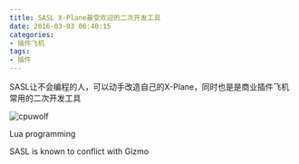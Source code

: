 ```yaml
---
title: SASL X-Plane最受欢迎的二次开发工具
date: 2016-03-03 06:40:15
categories:
- 插件飞机
tags:
- 插件
---
```


SASL让不会编程的人，可以动手改造自己的X-Plane，同时也是是商业插件飞机常用的二次开发工具

![cpuwolf](/images/data/attachment/201603/04/001647xfljf8x78brvmdn7.jpg)

Lua programming

SASL is known to conflict with Gizmo
